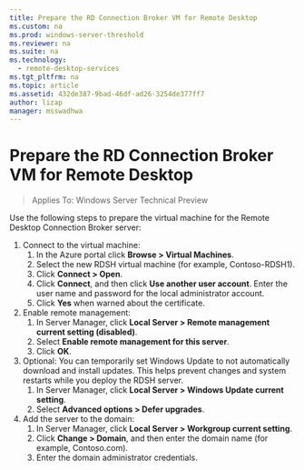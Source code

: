 ```yaml
---
title: Prepare the RD Connection Broker VM for Remote Desktop
ms.custom: na
ms.prod: windows-server-threshold
ms.reviewer: na
ms.suite: na
ms.technology: 
  - remote-desktop-services
ms.tgt_pltfrm: na
ms.topic: article
ms.assetid: 432de387-9bad-46df-ad26-3254de377ff7
author: lizap
manager: msswadhwa
---
```

# Prepare the RD Connection Broker VM for Remote Desktop

>Applies To: Windows Server Technical Preview

Use the following steps to prepare the virtual machine for the Remote Desktop Connection Broker server:  
  
1.  Connect to the virtual machine:  
    1.  In the Azure portal click **Browse > Virtual Machines**.  
    2.  Select the new RDSH virtual machine (for example, Contoso-RDSH1).  
    3.  Click **Connect > Open**.  
    4.  Click **Connect**, and then click **Use another user account**. Enter the user name and password for the local administrator account.  
    5.  Click **Yes** when warned about the certificate.  
2.  Enable remote management:  
    1.  In Server Manager, click **Local Server > Remote management current setting (disabled)**.  
    2.  Select **Enable remote management for this server**.  
    3.  Click **OK**.  
3.  Optional: You can temporarily set Windows Update to not automatically download and install updates. This helps prevent changes and system restarts while you deploy the RDSH server.  
    1.  In Server Manager, click **Local Server > Windows Update current setting**.  
    2.  Select **Advanced options > Defer upgrades**.  
4.  Add the server to the domain:  
    1.  In Server Manager, click **Local Server > Workgroup current setting**.  
    2.  Click **Change > Domain**, and then enter the domain name (for example, Contoso.com).  
    3.  Enter the domain administrator credentials.  
 


